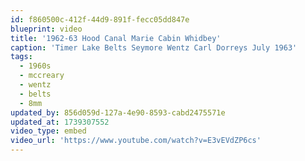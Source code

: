 ```yaml
---
id: f860500c-412f-44d9-891f-fecc05dd847e
blueprint: video
title: '1962-63 Hood Canal Marie Cabin Whidbey'
caption: 'Timer Lake Belts Seymore Wentz Carl Dorreys July 1963'
tags:
  - 1960s
  - mccreary
  - wentz
  - belts
  - 8mm
updated_by: 856d059d-127a-4e90-8593-cabd2475571e
updated_at: 1739307552
video_type: embed
video_url: 'https://www.youtube.com/watch?v=E3vEVdZP6cs'
---
```

